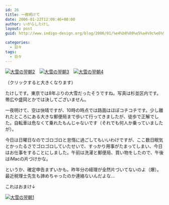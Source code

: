 ```yaml
---
id: 26
title: 一夜明けて
date: 2006-01-22T12:09:46+00:00
author: いがらしたけし
layout: post
guid: http://www.indigo-design.org/blog/2006/01/%e4%b8%80%e5%a4%9c%e6%98%8e%e3%81%91%e3%81%a6/

categories:
  - 日々
tags:
  - 日々
---
```

<a href="http://blog-imgs-29.fc2.com/a/r/m/armadillo75/060122c.jpg" target="_blank"><img src="http://blog-imgs-29.fc2.com/a/r/m/armadillo75/060122cs.jpg" alt="大雪の翌朝2" border="0" /></a>　<a href="http://blog-imgs-29.fc2.com/a/r/m/armadillo75/060122b.jpg" target="_blank"><img src="http://blog-imgs-29.fc2.com/a/r/m/armadillo75/060122bs.jpg" alt="大雪の翌朝3" border="0" /></a>　<a href="http://blog-imgs-29.fc2.com/a/r/m/armadillo75/060122a.jpg" target="_blank"><img src="http://blog-imgs-29.fc2.com/a/r/m/armadillo75/060122as.jpg" alt="大雪の翌朝4" border="0" /></a>
  
（クリックすると大きくなります）
  
たけしです。東京では8年ぶりの大雪だったそうですね。写真は杉並区内です。帯広や盛岡とかでは決してございません。
  
一夜明けて、空は快晴ですが、10時の時点では路面はほぼコチコチです。少し離れたところにある大きな郵便局まで歩いて行ってきましたが、徒歩で正解でした。自転車は危なくて乗れたもんじゃないです（それでも何人か乗っていましたが）。

<!--more-->


  
今日は日曜日なのでゴロゴロと怠惰に過ごしてもいいわけですが、ここ数日眠気とかったるさでゴロゴロしていたせいで、すっかり用事がたまってしまい、今日はお仕事をすることにしました。午前は洗濯と郵便局、買い物をしたので、午後はiMacの片づけかな。
  
というか、確定申告まずいかも。昨年分の経理が全然片づいてないのよ（爆）。最近税理士先生も諦めちゃったのか連絡ないんだよな…
  
これはおまけ↓
  
<a href="http://blog-imgs-29.fc2.com/a/r/m/armadillo75/060122d.jpg" target="_blank"><img src="http://blog-imgs-29.fc2.com/a/r/m/armadillo75/060122ds.jpg" alt="大雪の翌朝1" border="0" /></a>　
